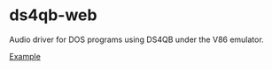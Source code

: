 # ds4qb-web

Audio driver for DOS programs using DS4QB under the V86 emulator. 

[Example](https://parkertomatoes.github.io/ds4qb-web-demo/?game=squealer)